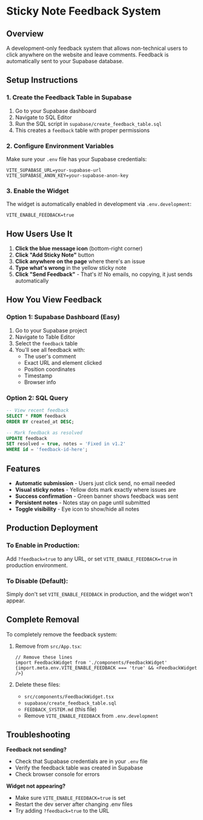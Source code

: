 # Sticky Note Feedback System

## Overview
A development-only feedback system that allows non-technical users to click anywhere on the website and leave comments. Feedback is automatically sent to your Supabase database.

## Setup Instructions

### 1. Create the Feedback Table in Supabase
1. Go to your Supabase dashboard
2. Navigate to SQL Editor
3. Run the SQL script in `supabase/create_feedback_table.sql`
4. This creates a `feedback` table with proper permissions

### 2. Configure Environment Variables
Make sure your `.env` file has your Supabase credentials:
```env
VITE_SUPABASE_URL=your-supabase-url
VITE_SUPABASE_ANON_KEY=your-supabase-anon-key
```

### 3. Enable the Widget
The widget is automatically enabled in development via `.env.development`:
```env
VITE_ENABLE_FEEDBACK=true
```

## How Users Use It

1. **Click the blue message icon** (bottom-right corner)
2. **Click "Add Sticky Note"** button
3. **Click anywhere on the page** where there's an issue
4. **Type what's wrong** in the yellow sticky note
5. **Click "Send Feedback"** - That's it! No emails, no copying, it just sends automatically

## How You View Feedback

### Option 1: Supabase Dashboard (Easy)
1. Go to your Supabase project
2. Navigate to Table Editor
3. Select the `feedback` table
4. You'll see all feedback with:
   - The user's comment
   - Exact URL and element clicked
   - Position coordinates
   - Timestamp
   - Browser info

### Option 2: SQL Query
```sql
-- View recent feedback
SELECT * FROM feedback 
ORDER BY created_at DESC;

-- Mark feedback as resolved
UPDATE feedback 
SET resolved = true, notes = 'Fixed in v1.2' 
WHERE id = 'feedback-id-here';
```

## Features

- **Automatic submission** - Users just click send, no email needed
- **Visual sticky notes** - Yellow dots mark exactly where issues are
- **Success confirmation** - Green banner shows feedback was sent
- **Persistent notes** - Notes stay on page until submitted
- **Toggle visibility** - Eye icon to show/hide all notes

## Production Deployment

### To Enable in Production:
Add `?feedback=true` to any URL, or set `VITE_ENABLE_FEEDBACK=true` in production environment.

### To Disable (Default):
Simply don't set `VITE_ENABLE_FEEDBACK` in production, and the widget won't appear.

## Complete Removal

To completely remove the feedback system:

1. Remove from `src/App.tsx`:
   ```tsx
   // Remove these lines
   import FeedbackWidget from './components/FeedbackWidget'
   {import.meta.env.VITE_ENABLE_FEEDBACK === 'true' && <FeedbackWidget />}
   ```

2. Delete these files:
   - `src/components/FeedbackWidget.tsx`
   - `supabase/create_feedback_table.sql`
   - `FEEDBACK_SYSTEM.md` (this file)
   - Remove `VITE_ENABLE_FEEDBACK` from `.env.development`

## Troubleshooting

**Feedback not sending?**
- Check that Supabase credentials are in your `.env` file
- Verify the feedback table was created in Supabase
- Check browser console for errors

**Widget not appearing?**
- Make sure `VITE_ENABLE_FEEDBACK=true` is set
- Restart the dev server after changing .env files
- Try adding `?feedback=true` to the URL